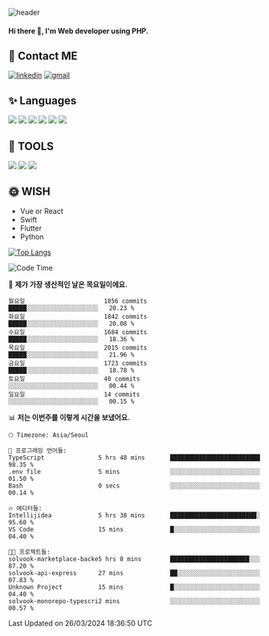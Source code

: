 ![header](https://capsule-render.vercel.app/api?type=waving&color=auto&height=300&section=header&text=Elin&fontSize=90&animation=twinkling)

#### Hi there 👋, I'm <b>Web developer</b> using PHP. ####

<!--
- 🔭 I’m currently working on Uniwill
- 🌱 I’m currently learning Vue or React or Python.
-->

<!---#### I am PHP developer --->

## 💌 Contact ME ###
[<img src='https://img.shields.io/badge/-EunjiKo-%230A66C2?style=flat-square&logo=LinkedIn&logoColor=white' alt='linkedin'>](https://www.linkedin.com/in/https://www.linkedin.com/in/eunji-ko-00a907164//)  [<img src='https://img.shields.io/badge/-einee214%40gmail.com-%23EA4335?style=flat-square&logo=Gmail&logoColor=white' alt='gmail'>](einee214@gmail.com)  


## ✨ Languages
<img src='https://img.shields.io/badge/-PHP-%23777BB4?style=for-the-badge&logo=PHP&logoColor=white'> <img src='https://img.shields.io/badge/-Laravel-%23FF2D20?style=for-the-badge&logo=Laravel&logoColor=white'> <img src='https://img.shields.io/badge/Jquery-%230769AD?style=for-the-badge&logo=Jquery&logoColor=white'> <img src='https://img.shields.io/badge/CSS3-%231572B6?style=for-the-badge&logo=CSS3&logoColor=white'> <img src='https://img.shields.io/badge/Bootstrap-%237952B3?style=for-the-badge&logo=Bootstrap&logoColor=white' > <img src='https://img.shields.io/badge/MySQL-%234479A1?style=for-the-badge&logo=MySQL&logoColor=white' >

## 🌷 TOOLS
<img src='https://img.shields.io/badge/PHPSTORM-%23000000?style=for-the-badge&logo=PhpStorm&logoColor=white' > <img src='https://img.shields.io/badge/GitLab-%23FCA121?style=for-the-badge&logo=GitLab&logoColor=white' > <img src='https://img.shields.io/badge/GitHub-%23181717?style=for-the-badge&logo=GitHub&logoColor=white'>


## 🌞 WISH
- Vue or React
- Swift
- Flutter
- Python


[![Top Langs](https://github-readme-stats.vercel.app/api/top-langs/?username=ein214&layout=compact)](https://github.com/anuraghazra/github-readme-stats)

<!--START_SECTION:waka-->
![Code Time](http://img.shields.io/badge/Code%20Time-3%2C353%20hrs%2012%20mins-blue)

📅 **제가 가장 생산적인 날은 목요일이에요.** 

```text
월요일                      1856 commits        █████░░░░░░░░░░░░░░░░░░░░   20.23 % 
화요일                      1842 commits        █████░░░░░░░░░░░░░░░░░░░░   20.08 % 
수요일                      1684 commits        █████░░░░░░░░░░░░░░░░░░░░   18.36 % 
목요일                      2015 commits        █████░░░░░░░░░░░░░░░░░░░░   21.96 % 
금요일                      1723 commits        █████░░░░░░░░░░░░░░░░░░░░   18.78 % 
토요일                      40 commits          ░░░░░░░░░░░░░░░░░░░░░░░░░   00.44 % 
일요일                      14 commits          ░░░░░░░░░░░░░░░░░░░░░░░░░   00.15 % 
```


📊 **저는 이번주를 이렇게 시간을 보냈어요.** 

```text
🕑︎ Timezone: Asia/Seoul

💬 프로그래밍 언어들: 
TypeScript               5 hrs 48 mins       █████████████████████████   98.35 % 
.env file                5 mins              ░░░░░░░░░░░░░░░░░░░░░░░░░   01.50 % 
Bash                     0 secs              ░░░░░░░░░░░░░░░░░░░░░░░░░   00.14 % 

🔥 에디터들: 
Intellijidea             5 hrs 38 mins       ████████████████████████░   95.60 % 
VS Code                  15 mins             █░░░░░░░░░░░░░░░░░░░░░░░░   04.40 % 

🐱‍💻 프로젝트들: 
solvook-marketplace-backe5 hrs 8 mins        ██████████████████████░░░   87.20 % 
solvook-api-express      27 mins             ██░░░░░░░░░░░░░░░░░░░░░░░   07.83 % 
Unknown Project          15 mins             █░░░░░░░░░░░░░░░░░░░░░░░░   04.40 % 
solvook-monorepo-typescri2 mins              ░░░░░░░░░░░░░░░░░░░░░░░░░   00.57 % 
```


 Last Updated on 26/03/2024 18:36:50 UTC
<!--END_SECTION:waka-->

<!---![GitHub stats](https://github-readme-stats.vercel.app/api?username=ein214&show_icons=true&theme=dracula)  --->



